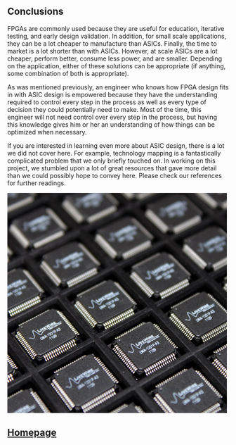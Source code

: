 ## Conclusions

FPGAs are commonly used because they are useful for education, iterative testing, and early design validation. In addition, for small scale applications, they can be a lot cheaper to manufacture than ASICs. Finally, the time to market is a lot shorter than with ASICs. However, at scale ASICs are a lot cheaper, perform better, consume less power, and are smaller. Depending on the application, either of these solutions can be appropriate (if anything, some combination of both is appropriate).

As was mentioned previously, an engineer who knows how FPGA design fits in with ASIC design is empowered because they have the understanding required to control every step in the process as well as every type of decision they could potentially need to make. Most of the time, this engineer will not need control over every step in the process, but having this knowledge gives him or her an understanding of how things can be optimized when necessary. 

If you are interested in learning even more about ASIC design, there is a lot we did not cover here. For example, technology mapping is a fantastically complicated problem that we only briefly touched on. In working on this project, we stumbled upon a lot of great resources that gave more detail than we could possibly hope to convey here. Please check our references for further readings.

![finish](finish.png)

## [Homepage](index.md)

